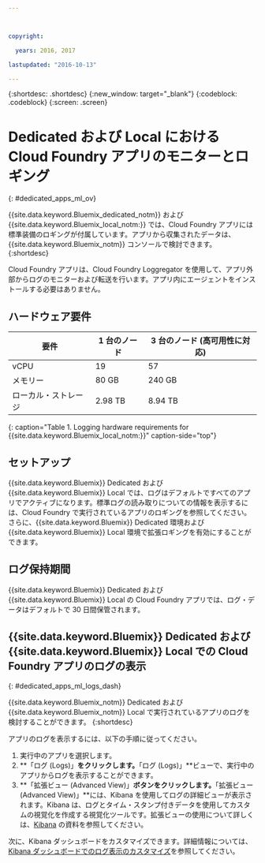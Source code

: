 ```yaml
---



copyright:

  years: 2016, 2017

lastupdated: "2016-10-13"

---
```


{:shortdesc: .shortdesc}
{:new_window: target="_blank"}
{:codeblock: .codeblock}
{:screen: .screen}

<!-- audience blue staging only begin -->

# Dedicated および Local における Cloud Foundry アプリのモニターとロギング
{: #dedicated_apps_ml_ov}


{{site.data.keyword.Bluemix_dedicated_notm}} および {{site.data.keyword.Bluemix_local_notm:}} では、Cloud Foundry アプリには標準装備のロギングが付属しています。アプリから収集されたデータは、{{site.data.keyword.Bluemix_notm}} コンソールで検討できます。
{:shortdesc}

Cloud Foundry アプリは、Cloud Foundry Loggregator を使用して、アプリ外部からログのモニターおよび転送を行います。アプリ内にエージェントをインストールする必要はありません。

## ハードウェア要件


| **要件** |    **1 台のノード**     | **3 台のノード (高可用性に対応)** |
|-----------------|-------------------|-------------------|
vCPU | 19 | 57 |
メモリー | 80 GB | 240 GB |
ローカル・ストレージ | 2.98 TB | 8.94 TB |
{: caption="Table 1. Logging hardware requirements for {{site.data.keyword.Bluemix_local_notm:}}" caption-side="top"}

## セットアップ

{{site.data.keyword.Bluemix}} Dedicated および {{site.data.keyword.Bluemix}} Local では、ログはデフォルトですべてのアプリでアクティブになります。標準ログの読み取りについての情報を表示するには、Cloud Foundry で実行されているアプリのロギングを参照してください。さらに、{{site.data.keyword.Bluemix}} Dedicated 環境および {{site.data.keyword.Bluemix}} Local 環境で拡張ロギングを有効にすることができます。

## ログ保持期間

{{site.data.keyword.Bluemix}} Dedicated および {{site.data.keyword.Bluemix}} Local の Cloud Foundry アプリでは、ログ・データはデフォルトで 30 日間保管されます。

## {{site.data.keyword.Bluemix}} Dedicated および {{site.data.keyword.Bluemix}} Local での Cloud Foundry アプリのログの表示
{: #dedicated_apps_ml_logs_dash}

{{site.data.keyword.Bluemix_notm}} Dedicated および {{site.data.keyword.Bluemix_notm}} Local で実行されているアプリのログを検討することができます。
{:shortdesc}

アプリのログを表示するには、以下の手順に従ってください。
1. 実行中のアプリを選択します。
2. **「ログ (Logs)」**をクリックします。**「ログ (Logs)」**ビューで、実行中のアプリからログを表示することができます。
4. **「拡張ビュー (Advanced View)」**ボタンをクリックします。**「拡張ビュー (Advanced View)」**には、Kibana を使用してログの詳細ビューが表示されます。Kibana は、ログとタイム・スタンプ付きデータを使用してカスタムの視覚化を作成する視覚化ツールです。拡張ビューの使用について詳しくは、[Kibana](https://www.elastic.co/guide/en/kibana/current/index.html) の資料を参照してください。

次に、Kibana ダッシュボードをカスタマイズできます。詳細情報については、[Kibana ダッシュボードでのログ表示のカスタマイズ](/docs/containers/monitoringandlogging/container_ml_logs.html#container_ml_dash_logs_custom)を参照してください。

<!-- audience blue staging only end comment -->
